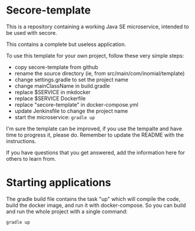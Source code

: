 # Secore-template

This is a repository containing a working Java SE microservice, intended to
be used with secore.

This contains a complete but useless application.

To use this template for your own project, follow these very simple steps:

- copy secore-template from github 
- rename the source directory (ie, from src/main/com/inomial/template)
- change settings.gradle to set the project name
- change mainClassName in build.gradle
- replace $SERVICE in mkdocker
- replace $SERVICE Dockerfile
- replace "secore-template" in docker-compose.yml
- update Jenkinsfile to change the project name
- start the microservice: `gradle up`

I'm sure the template can be improved, if you use the tempalte and have time
to progress it, please do. Remember to update the README with the instructions.

If you have questions that you get answered, add the information here for
others to learn from.

# Starting applications

The gradle build file contains the task "up" which will compile the code,
build the docker image, and run it with docker-compose. So you can build and
run the whole project with a single command:

    gradle up
